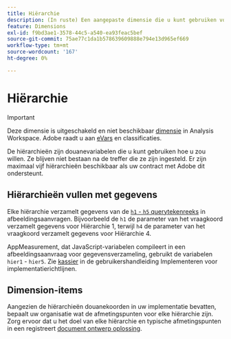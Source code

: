 ```yaml
---
title: Hiërarchie
description: (In ruste) Een aangepaste dimensie die u kunt gebruiken voor rapportage.
feature: Dimensions
exl-id: f9bd3ae1-3578-44c5-a540-ea93feac5bef
source-git-commit: 75ae77c1da1b578639609888e794e13d965ef669
workflow-type: tm+mt
source-wordcount: '167'
ht-degree: 0%

---
```


# Hiërarchie

>[!IMPORTANT]
>
>Deze dimensie is uitgeschakeld en niet beschikbaar [dimensie](overview.md) in Analysis Workspace. Adobe raadt u aan [eVars](evar.md) en classificaties.

De hiërarchieën zijn douanevariabelen die u kunt gebruiken hoe u zou willen. Ze blijven niet bestaan na de treffer die ze zijn ingesteld. Er zijn maximaal vijf hiërarchieën beschikbaar als uw contract met Adobe dit ondersteunt.

## Hiërarchieën vullen met gegevens

Elke hiërarchie verzamelt gegevens van de [`h1` - `h5` querytekenreeks](/help/implement/validate/query-parameters.md) in afbeeldingsaanvragen. Bijvoorbeeld de `h1` de parameter van het vraagkoord verzamelt gegevens voor Hiërarchie 1, terwijl `h4` de parameter van het vraagkoord verzamelt gegevens voor Hiërarchie 4.

AppMeasurement, dat JavaScript-variabelen compileert in een afbeeldingsaanvraag voor gegevensverzameling, gebruikt de variabelen `hier1` - `hier5`. Zie [kassier](/help/implement/vars/page-vars/hier.md) in de gebruikershandleiding Implementeren voor implementatierichtlijnen.

## Dimension-items

Aangezien de hiërarchieën douanekoorden in uw implementatie bevatten, bepaalt uw organisatie wat de afmetingspunten voor elke hiërarchie zijn. Zorg ervoor dat u het doel van elke hiërarchie en typische afmetingspunten in een registreert [document ontwerp oplossing](/help/implement/prepare/solution-design.md).
